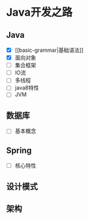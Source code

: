 # Java开发之路

## Java

* [x] [[basic-grammar|基础语法]]
* [x] 面向对象
* [ ] 集合框架
* [ ] IO流
* [ ] 多线程
* [ ] java8特性
* [ ] JVM

## 数据库

* [ ] 基本概念

## Spring

* [ ] 核心特性

## 设计模式

## 架构

